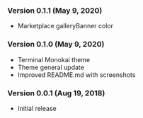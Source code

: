 ### Version 0.1.1 (May 9, 2020)

-   Marketplace galleryBanner color

### Version 0.1.0 (May 9, 2020)

-   Terminal Monokai theme
-   Theme general update
-   Improved README.md with screenshots

### Version 0.0.1 (Aug 19, 2018)

-   Initial release
